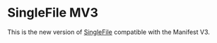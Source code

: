 # SingleFile MV3

This is the new version of
[SingleFile](https://github.com/gildas-lormeau/SingleFile) compatible with the
Manifest V3.
